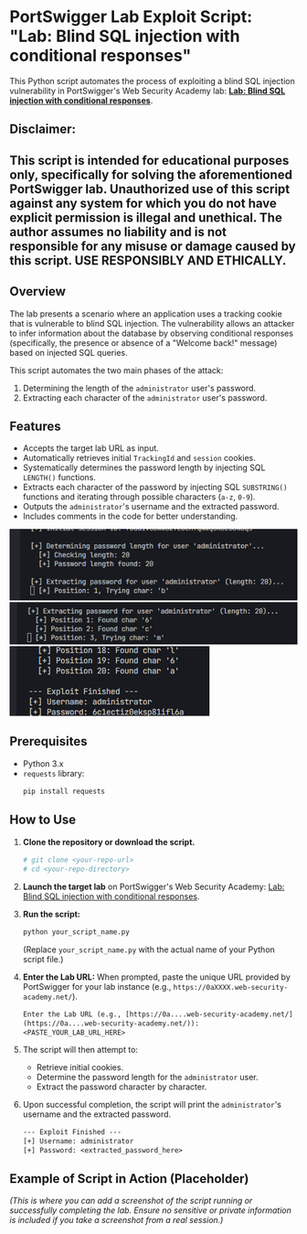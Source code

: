 # PortSwigger Lab Exploit Script: "Lab: Blind SQL injection with conditional responses"

This Python script automates the process of exploiting a blind SQL injection vulnerability in PortSwigger's Web Security Academy lab: **[Lab: Blind SQL injection with conditional responses](https://portswigger.net/web-security/sql-injection/blind/lab-conditional-responses)**.

**Disclaimer:**
---
This script is intended for educational purposes only, specifically for solving the aforementioned PortSwigger lab. Unauthorized use of this script against any system for which you do not have explicit permission is illegal and unethical. The author assumes no liability and is not responsible for any misuse or damage caused by this script. **USE RESPONSIBLY AND ETHICALLY.**
---

## Overview

The lab presents a scenario where an application uses a tracking cookie that is vulnerable to blind SQL injection. The vulnerability allows an attacker to infer information about the database by observing conditional responses (specifically, the presence or absence of a "Welcome back!" message) based on injected SQL queries.

This script automates the two main phases of the attack:
1.  Determining the length of the `administrator` user's password.
2.  Extracting each character of the `administrator` user's password.

## Features

* Accepts the target lab URL as input.
* Automatically retrieves initial `TrackingId` and `session` cookies.
* Systematically determines the password length by injecting SQL `LENGTH()` functions.
* Extracts each character of the password by injecting SQL `SUBSTRING()` functions and iterating through possible characters (`a-z`, `0-9`).
* Outputs the `administrator`'s username and the extracted password.
* Includes comments in the code for better understanding.

![image](/images/1.png)
![image](/images/2.png)
![image](/images/3.png)


## Prerequisites

* Python 3.x
* `requests` library:
    ```bash
    pip install requests
    ```

## How to Use

1.  **Clone the repository or download the script.**
    ```bash
    # git clone <your-repo-url>
    # cd <your-repo-directory>
    ```
2.  **Launch the target lab** on PortSwigger's Web Security Academy: [Lab: Blind SQL injection with conditional responses](https://portswigger.net/web-security/sql-injection/blind/lab-conditional-responses).
3.  **Run the script:**
    ```bash
    python your_script_name.py
    ```
    (Replace `your_script_name.py` with the actual name of your Python script file.)
4.  **Enter the Lab URL:** When prompted, paste the unique URL provided by PortSwigger for your lab instance (e.g., `https://0aXXXX.web-security-academy.net/`).
    ```
    Enter the Lab URL (e.g., [https://0a....web-security-academy.net/](https://0a....web-security-academy.net/)): <PASTE_YOUR_LAB_URL_HERE>
    ```
5.  The script will then attempt to:
    * Retrieve initial cookies.
    * Determine the password length for the `administrator` user.
    * Extract the password character by character.
6.  Upon successful completion, the script will print the `administrator`'s username and the extracted password.

    ```
    --- Exploit Finished ---
    [+] Username: administrator
    [+] Password: <extracted_password_here>
    ```

## Example of Script in Action (Placeholder)

*(This is where you can add a screenshot of the script running or successfully completing the lab. Ensure no sensitive or private information is included if you take a screenshot from a real session.)*
